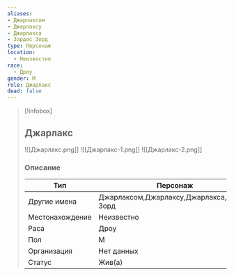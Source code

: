 ```yaml
---
aliases: 
- Джарлаксом
- Джарлаксу
- Джарлакса
- Зардос Зорд
type: Персонаж
location:
  - Неизвестно
race:
  - Дроу
gender: М
role: Джарлакс
dead: false
---
```


> [!infobox]
> 
> ## Джарлакс
> 
> 
> ![[Джарлакс.png]]
> ![[Джарлакс-1.png]]
> ![[Джарлакс-2.png]]
> 
> 
> ### Описание
> 
> | Тип | Персонаж |
> | --- | --- |
> | Другие имена| Джарлаксом,Джарлаксу,Джарлакса,Зардос Зорд |
> | Местонахождение | Неизвестно |
> | Раса | Дроу |
> | Пол | М |
> | Организация | Нет данных |
> | Статус | Жив(а) |

